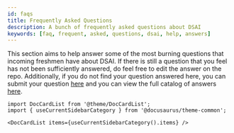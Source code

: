 ```yaml
---
id: faqs
title: Frequently Asked Questions
description: A bunch of frequently asked questions about DSAI
keywords: [faq, frequent, asked, questions, dsai, help, answers]
---
```


This section aims to help answer some of the most burning questions that incoming freshmen have about DSAI. If there is still a question that you feel has not been sufficiently answered, do feel free to edit the answer on the repo. Additionally, if you do not find your question answered here, you can submit your question [here](http://bit.ly/DSAIAskAnything) and you can view the full catalog of answers [here](https://docs.google.com/spreadsheets/d/1N4Ioqq3Ap54_-7CUbWXdmuyEvFwXlo3_URwCOyBuvJQ/edit?usp=sharing).

```mdx-code-block
import DocCardList from '@theme/DocCardList';
import { useCurrentSidebarCategory } from '@docusaurus/theme-common';

<DocCardList items={useCurrentSidebarCategory().items} />
```
